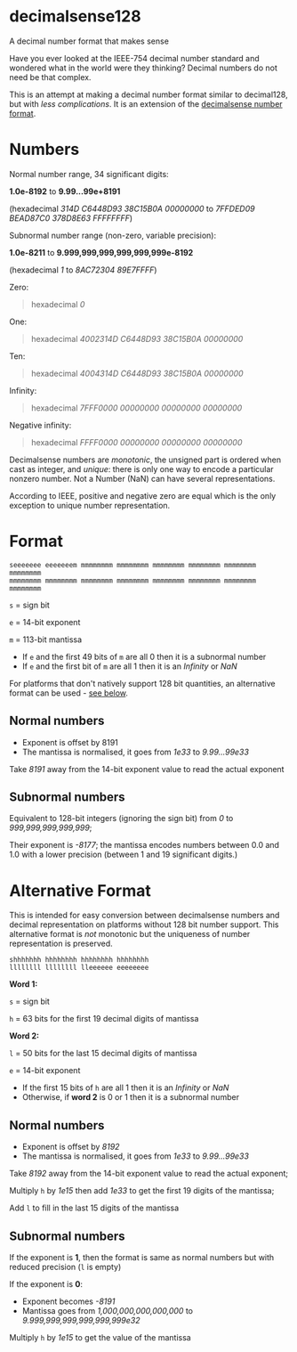 # decimalsense128
A decimal number format that makes sense

Have you ever looked at the IEEE-754 decimal number standard and wondered what in the world were they thinking?
Decimal numbers do not need be that complex.

This is an attempt at making a decimal number format similar to decimal128, but with _less complications_. It is an extension of the [decimalsense number format](https://github.com/jido/decimalsense).

Numbers
=======

Normal number range, 34 significant digits:

**1.0e-8192** to **9.99...99e+8191**

(hexadecimal _314D C6448D93 38C15B0A 00000000_ to _7FFDED09 BEAD87C0 378D8E63 FFFFFFFF_)

Subnormal number range (non-zero, variable precision):

**1.0e-8211** to **9.999,999,999,999,999,999e-8192**

(hexadecimal _1_ to _8AC72304 89E7FFFF_)

Zero:

> hexadecimal _0_

One:

> hexadecimal _4002314D C6448D93 38C15B0A 00000000_

Ten:

> hexadecimal _4004314D C6448D93 38C15B0A 00000000_

Infinity:

> hexadecimal _7FFF0000 00000000 00000000 00000000_

Negative infinity:

> hexadecimal _FFFF0000 00000000 00000000 00000000_

Decimalsense numbers are _monotonic_, the unsigned part is ordered when cast as integer, and _unique_: 
there is only one way to encode a particular nonzero number.
Not a Number (NaN) can have several representations.

According to IEEE, positive and negative zero are equal which is the only exception to unique number representation.

Format
======

~~~
seeeeeee eeeeeeem mmmmmmmm mmmmmmmm mmmmmmmm mmmmmmmm mmmmmmmm mmmmmmmm
mmmmmmmm mmmmmmmm mmmmmmmm mmmmmmmm mmmmmmmm mmmmmmmm mmmmmmmm mmmmmmmm
~~~

   `s` = sign bit
   
   `e` = 14-bit exponent
   
   `m` = 113-bit mantissa

 * If `e` and the first 49 bits of `m` are all 0 then it is a subnormal number
 * If `e` and the first bit of `m` are all 1 then it is an _Infinity_ or _NaN_

For platforms that don't natively support 128 bit quantities, an alternative format can be used - [see below](#alternative-format).

Normal numbers
--------------

 * Exponent is offset by 8191
 * The mantissa is normalised, it goes from _1e33_ to _9.99...99e33_

Take _8191_ away from the 14-bit exponent value to read the actual exponent

Subnormal numbers
-----------------

Equivalent to 128-bit integers (ignoring the sign bit) from _0_ to _999,999,999,999,999_;

Their exponent is _-8177_; the mantissa encodes numbers between 0.0 and 1.0 with a lower precision (between 1 and 19 significant digits.)

Alternative Format
==================

This is intended for easy conversion between decimalsense numbers and decimal representation on platforms without 128 bit number support. This alternative format is _not_ monotonic but the uniqueness of number representation is preserved.

~~~
shhhhhhh hhhhhhhh hhhhhhhh hhhhhhhh
llllllll llllllll lleeeeee eeeeeeee
~~~

**Word 1:**

   `s` = sign bit
   
   `h` = 63 bits for the first 19 decimal digits of mantissa

**Word 2:**

   `l` = 50 bits for the last 15 decimal digits of mantissa
   
   `e` = 14-bit exponent

* If the first 15 bits of `h` are all 1 then it is an _Infinity_ or _NaN_
* Otherwise, if **word 2** is 0 or 1 then it is a subnormal number

Normal numbers
--------------

 * Exponent is offset by _8192_
 * The mantissa is normalised, it goes from _1e33_ to _9.99...99e33_

Take _8192_ away from the 14-bit exponent value to read the actual exponent;

Multiply `h` by _1e15_ then add _1e33_ to get the first 19 digits of the mantissa;

Add `l` to fill in the last 15 digits of the mantissa

Subnormal numbers
-----------------

If the exponent is **1**, then the format is same as normal numbers but with reduced precision (`l` is empty)

If the exponent is **0**:

 * Exponent becomes _-8191_
 * Mantissa goes from _1,000,000,000,000,000_ to _9.999,999,999,999,999,999e32_
 
Multiply `h` by _1e15_ to get the value of the mantissa

